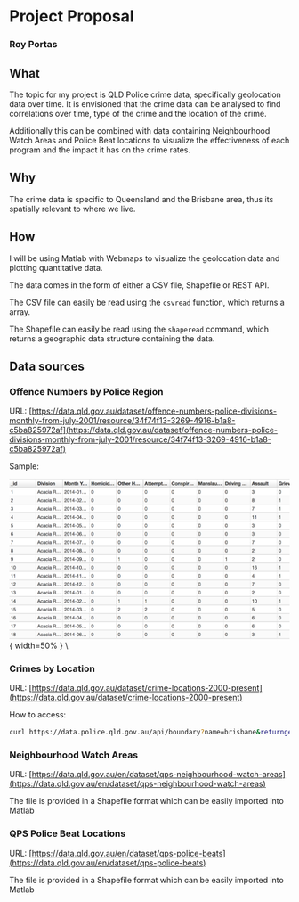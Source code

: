 # Project Proposal
### Roy Portas

## What

The topic for my project is QLD Police crime data, specifically geolocation
data over time. It is envisioned that the crime data can be analysed to find correlations over time, type of the crime and the location of the crime.

Additionally this can be combined with data containing Neighbourhood Watch
Areas and Police Beat locations to visualize the effectiveness of each program
and the impact it has on the crime rates.

## Why

The crime data is specific to Queensland and the Brisbane area, thus its
spatially relevant to where we live.

## How

I will be using Matlab with Webmaps to visualize the geolocation data and
plotting quantitative data.

The data comes in the form of either a CSV file, Shapefile or REST API.

The CSV file can easily be read using the `csvread` function, which returns a
array.

The Shapefile can easily be read using the `shaperead` command, which returns a
geographic data structure containing the data.

## Data sources

### Offence Numbers by Police Region

URL: [https://data.qld.gov.au/dataset/offence-numbers-police-divisions-monthly-from-july-2001/resource/34f74f13-3269-4916-b1a8-c5ba825972af](https://data.qld.gov.au/dataset/offence-numbers-police-divisions-monthly-from-july-2001/resource/34f74f13-3269-4916-b1a8-c5ba825972af)

Sample:

![Sample Data](resources/offence_by_numbers.png){ width=50% }
\ 

### Crimes by Location

URL: [https://data.qld.gov.au/dataset/crime-locations-2000-present](https://data.qld.gov.au/dataset/crime-locations-2000-present)

How to access:

```bash
curl https://data.police.qld.gov.au/api/boundary?name=brisbane&returngeometry=true&maxresults=5
```

### Neighbourhood Watch Areas

URL: [https://data.qld.gov.au/en/dataset/qps-neighbourhood-watch-areas](https://data.qld.gov.au/en/dataset/qps-neighbourhood-watch-areas)

The file is provided in a Shapefile format which can be easily imported into
Matlab


### QPS Police Beat Locations

URL: [https://data.qld.gov.au/en/dataset/qps-police-beats](https://data.qld.gov.au/en/dataset/qps-police-beats)

The file is provided in a Shapefile format which can be easily imported into
Matlab
